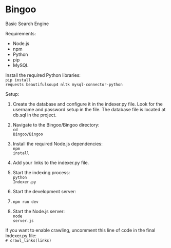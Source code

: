 # Bingoo
Basic Search Engine

Requirements:
- Node.js
- npm
- Python
- pip
- MySQL

Install the required Python libraries: <br>
<code>pip install requests beautifulsoup4 nltk mysql-connector-python</code>

Setup:
1. Create the database and configure it in the indexer.py file. Look for the username and password setup in the file. The database file is located at db.sql in the project.

2. Navigate to the Bingoo/Bingoo directory: <br>
<code>cd Bingoo/Bingoo</code>

3. Install the required Node.js dependencies: <br>
<code>npm install</code>

4. Add your links to the indexer.py file.

5. Start the indexing process: <br>
<code>python Indexer.py</code>

6. Start the development server: <br>
7. <code>npm run dev</code>

7. Start the Node.js server: <br>
<code>node server.js</code>

If you want to enable crawling, uncomment this line of code in the final Indexer.py file: <br>
<code># crawl_links(links)</code>
